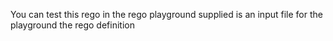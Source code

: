 You can test this rego in the rego playground 
supplied is an input file for the playground the rego definition 
